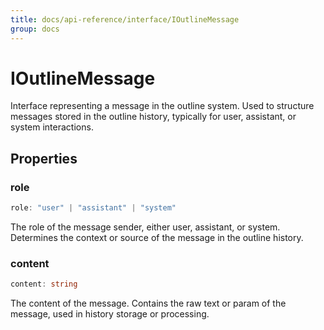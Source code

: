 ```yaml
---
title: docs/api-reference/interface/IOutlineMessage
group: docs
---
```


# IOutlineMessage

Interface representing a message in the outline system.
Used to structure messages stored in the outline history, typically for user, assistant, or system interactions.

## Properties

### role

```ts
role: "user" | "assistant" | "system"
```

The role of the message sender, either user, assistant, or system.
Determines the context or source of the message in the outline history.

### content

```ts
content: string
```

The content of the message.
Contains the raw text or param of the message, used in history storage or processing.
